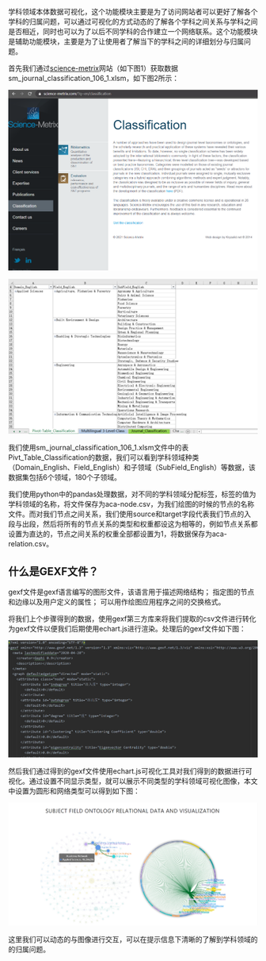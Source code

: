 学科领域本体数据可视化，这个功能模块主要是为了访问网站者可以更好了解各个学科的归属问题，可以通过可视化的方式动态的了解各个学科之间关系与学科之间是否相近，同时也可以为了以后不同学科的合作建立一个网络联系。这个功能模块是辅助功能模块，主要是为了让使用者了解当下的学科之间的详细划分与归属问题。

首先我们通过[science-metrix](https://www.science-metrix.com/)网站（如下图1）获取数据sm_journal_classification_106_1.xlsm，如下图2所示：

![](imgs\20.png)

![21](imgs\21.png)

我们使用sm_journal_classification_106_1.xlsm文件中的表Pivt_Table_Classification的数据，我们可以看到学科领域种类（Domain_English、Field_English）和子领域（SubField_English）等数据，该数据集包括6个领域，180个子领域。

我们使用python中的pandas处理数据，对不同的学科领域分配标签，标签的值为学科领域的名称，将文件保存为aca-node.csv，为我们绘图的时候的节点的名称文件。而对我们节点之间关系，我们使用source和target字段代表我们节点的入段与出段，然后将所有的节点关系的类型和权重都设这为相等的，例如节点关系都设置为直达的，节点之间关系的权重全部都设置为1，将数据保存为aca-relation.csv。

## 什么是GEXF文件？

gexf文件是gexf语言编写的图形文件，该语言用于描述网络结构； 指定图的节点和边缘以及用户定义的属性； 可以用作绘图应用程序之间的交换格式。

将我们上个步骤得到的数据，使用gexf第三方库来将我们提取的csv文件进行转化为gexf文件以便我们后期使用echart.js进行渲染。处理后的gexf文件如下图：

![](imgs\22.png)

然后我们通过得到的gexf文件使用echart.js可视化工具对我们得到的数据进行可视化。通过设置不同显示类型，就可以展示不同类型的学科领域可视化图像，本文中设置为圆形和网络类型可以得到如下图：

![](imgs\23.png)

这里我们可以动态的与图像进行交互，可以在提示信息下清晰的了解到学科领域的的归属问题。